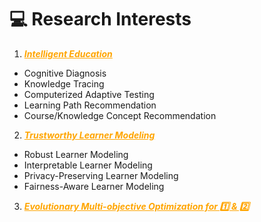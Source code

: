 # 💻 Research Interests
1. <em><strong><span style="color: orange; text-decoration: underline;">Intelligent Education</span></strong></em>
  - Cognitive Diagnosis
  - Knowledge Tracing
  - Computerized Adaptive Testing
  - Learning Path Recommendation
  - Course/Knowledge Concept Recommendation
2. <em><strong><span style="color: orange; text-decoration: underline;">Trustworthy Learner Modeling</span></strong></em>
  - Robust Learner Modeling
  - Interpretable Learner Modeling
  - Privacy-Preserving Learner Modeling
  - Fairness-Aware Learner Modeling
3. <em><strong><span style="color: orange; text-decoration: underline;">Evolutionary Multi-objective Optimization for 1️⃣ & 2️⃣</span></strong></em> 
